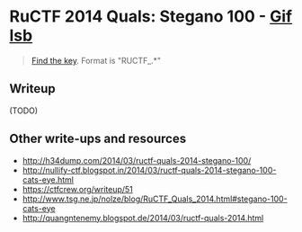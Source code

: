 # RuCTF 2014 Quals: Stegano 100 - [Gif lsb](https://github.com/HackerDom/ructf-2014-quals/tree/master/tasks/gif_lsb)

> [Find the key](task.gif).
> Format is "RUCTF\_.\*"

## Writeup

(TODO)

## Other write-ups and resources

* <http://h34dump.com/2014/03/ructf-quals-2014-stegano-100/>
* <http://nullify-ctf.blogspot.in/2014/03/ructf-quals-2014-stegano-100-cats-eye.html>
* <https://ctfcrew.org/writeup/51>
* <http://www.tsg.ne.jp/nolze/blog/RuCTF_Quals_2014.html#stegano-100-cats-eye>
* <http://quangntenemy.blogspot.de/2014/03/ructf-quals-2014.html>
